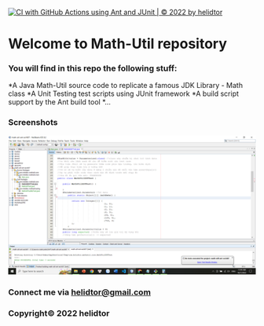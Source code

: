 [![CI with GitHub Actions using Ant and JUnit | © 2022 by helidtor](https://github.com/helidtor/math-util-ant-se1607/actions/workflows/ci-with-ant.yml/badge.svg)](https://github.com/helidtor/math-util-ant-se1607/actions/workflows/ci-with-ant.yml)

# Welcome to Math-Util repository
### You will find in this repo the following stuff:

*A Java Math-Util source code to replicate a famous JDK Library - Math class
*A Unit Testing test scripts using JUnit framework
*A build script support by the Ant build tool
*...

### Screenshots

![Build process with Ant](https://github.com/helidtor/math-util-ant-se1607/blob/main/screenshot/source-code-with-junit.png)

### Connect me via helidtor@gmail.com

### Copyright&#169; 2022 helidtor